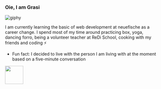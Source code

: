 ### Oie, I am Grasi 

![giphy](https://github.com/grasipacheco/grasipacheco/assets/48388613/986bf49d-66ef-4062-a765-1c3b54034809)

I am currently learning the basic of web development at neuefische as a career change. I spend most of my time around practicing box, yoga, dancing forro, being a volunteer teacher at ReDi School, cooking with my friends and coding ⚡


-   Fun fact: I decided to live with the person I am living with at the moment based on a five-minute conversation

<img src="https://media.giphy.com/media/LnQjpWaON8nhr21vNW/giphy.gif" width="60"> 


<!--
**grasipacheco/grasipacheco** is a ✨ _special_ ✨ repository because its `README.md` (this file) appears on your GitHub profile.

 ![(https://media.giphy.com/media/13HBDT4QSTpveU/giphy.gif)]
 
Here are some ideas to get you started:

- 🌱 I'm currently learning the basic of web development at neue fische
- 🤔 I’m looking for help with Shell and Markdown. If you stumble upon my profile and have some fun treasure hunt to practice Shell, send me the link :)
- 💬 Ask me about Manaus, Brazilian music and food in general 
- 😄 Pronouns: she/her

- 🔭 I’m currently working on ...
- 👯 I’m looking to collaborate on ...
- 📫 How to reach me: ...
-->
